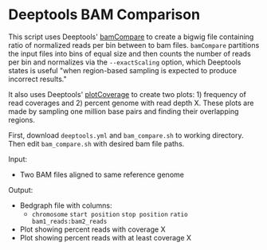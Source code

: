 # Deeptools BAM Comparison

This script uses Deeptools' [bamCompare](https://deeptools.readthedocs.io/en/develop/content/tools/bamCompare.html) to create a bigwig file containing ratio of normalized reads per bin between to bam files.
`bamCompare` partitions the input files into bins of equal size and then counts the number of reads per bin and normalizes via the `--exactScaling` option, which Deeptools states is useful "when region-based sampling is expected to produce incorrect results."

It also uses Deeptools' [plotCoverage](https://deeptools.readthedocs.io/en/develop/content/tools/bamCompare.html) to create two plots: 1) frequency of read coverages and 2) percent genome with read depth X.
These plots are made by sampling one million base pairs and finding their overlapping regions.  


First, download `deeptools.yml` and `bam_compare.sh` to working directory. Then edit `bam_compare.sh` with desired bam file paths.

Input: 
- Two BAM files aligned to same reference genome

Output:
- Bedgraph file with columns:
  - `chromosome`  `start position`  `stop position` `ratio bam1_reads:bam2_reads`
- Plot showing percent reads with coverage X
- Plot showing percent reads with at least coverage X 

